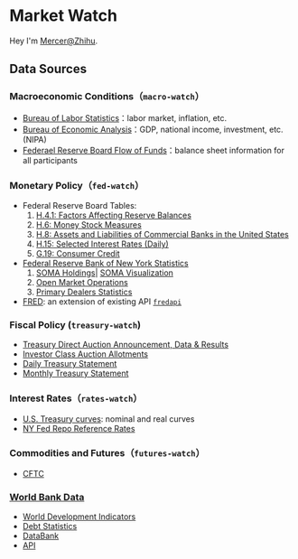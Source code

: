 # Market Watch

Hey I'm [Mercer@Zhihu](https://www.zhihu.com/people/daleige). 

## Data Sources

### Macroeconomic Conditions（`macro-watch`）
- [Bureau of Labor Statistics](https://www.bls.gov/bls/newsrels.htm#major)：labor market, inflation, etc.
- [Bureau of Economic Analysis](https://www.bea.gov/data)：GDP, national income, investment, etc. (NIPA)
- [Federael Reserve Board Flow of Funds](https://www.federalreserve.gov/releases/z1)：balance sheet information for all participants

### Monetary Policy（`fed-watch`）
- Federal Reserve Board Tables: 
  1) [H.4.1: Factors Affecting Reserve Balances](https://www.federalreserve.gov/releases/h41/)
  2) [H.6: Money Stock Measures](https://www.federalreserve.gov/releases/h6/)
  3) [H.8: Assets and Liabilities of Commercial Banks in the United States](https://www.federalreserve.gov/releases/h8/)
  4) [H.15: Selected Interest Rates (Daily)](https://www.federalreserve.gov/releases/h15/)
  5) [G.19: Consumer Credit](https://www.federalreserve.gov/releases/g19/)
- [Federal Reserve Bank of New York Statistics](https://www.newyorkfed.org/markets/data-hub)
  1) [SOMA Holdings](https://www.newyorkfed.org/markets/soma-holdings)| [SOMA Visualization](https://www.newyorkfed.org/data-and-statistics/data-visualization/system-open-market-account-portfolio)
  2) [Open Market Operations]()
  3) [Primary Dealers Statistics](https://www.newyorkfed.org/markets/counterparties/primary-dealers-statistics)
- [FRED](https://fred.stlouisfed.org/): an extension of existing API [`fredapi`](https://github.com/mortada/fredapi)
  
### Fiscal Policy (`treasury-watch`)
- [Treasury Direct Auction Announcement, Data & Results](https://www.treasurydirect.gov/instit/annceresult/annceresult.htm)
- [Investor Class Auction Allotments](https://home.treasury.gov/data/investor-class-auction-allotments)
- [Daily Treasury Statement](https://fiscal.treasury.gov/reports-statements/dts/index.html)
- [Monthly Treasury Statement](https://fiscal.treasury.gov/reports-statements/mts/#:~:text=The%20Monthly%20Treasury%20Statement%20summarizes,Budget%20of%20the%20U.S.%20Government.&text=The%20MTS%20presents%20a%20summary,Surplus%20or%20deficit)

### Interest Rates（`rates-watch`）
- [U.S. Treasury curves](https://home.treasury.gov/policy-issues/financing-the-government/interest-rate-statistics): nominal and real curves
- [NY Fed Repo Reference Rates](https://www.newyorkfed.org/markets/data-hub)

### Commodities and Futures（`futures-watch`）

- [CFTC](https://www.cftc.gov/MarketReports/index.htm)

### [World Bank Data](https://data.worldbank.org/)
- [World Development Indicators](https://datatopics.worldbank.org/world-development-indicators/)
- [Debt Statistics](https://www.worldbank.org/en/programs/debt-statistics/statistics)
- [DataBank](https://databank.worldbank.org/home.aspx)
- [API](https://datahelpdesk.worldbank.org/knowledgebase/articles/898581-api-basic-call-structure)
